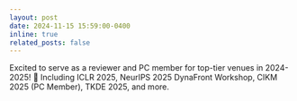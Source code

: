 ```yaml
---
layout: post
date: 2024-11-15 15:59:00-0400
inline: true
related_posts: false
---
```


Excited to serve as a reviewer and PC member for top-tier venues in 2024-2025! 🎯 Including ICLR 2025, NeurIPS 2025 DynaFront Workshop, CIKM 2025 (PC Member), TKDE 2025, and more.
